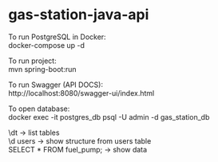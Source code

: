 # gas-station-java-api

To run PostgreSQL in Docker:  
docker-compose up -d

To run project:  
mvn spring-boot:run

To run Swagger (API DOCS):  
http://localhost:8080/swagger-ui/index.html

To open database:  
docker exec -it postgres_db psql -U admin -d gas_station_db

\dt → list tables  
\d users → show structure from users table  
SELECT * FROM fuel_pump; → show data